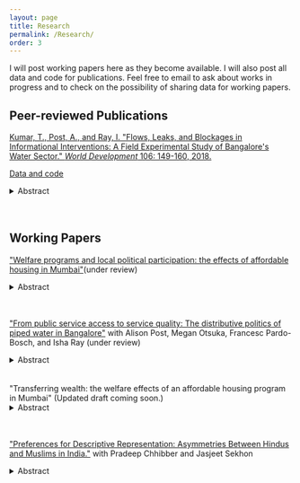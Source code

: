 ```yaml
---
layout: page
title: Research
permalink: /Research/
order: 3
---
```


I will post working papers here as they become available. I will also post all data and code for publications. Feel free to email to ask about works in progress and to check on the possibility of sharing data for working papers. 

## Peer-reviewed Publications
 
[Kumar, T., Post, A., and Ray, I. "Flows, Leaks, and Blockages in Informational Interventions: A Field Experimental Study of Bangalore's Water Sector." *World Development* 106: 149-160, 2018.](https://docs.google.com/viewer?a=v&pid=sites&srcid=ZGVmYXVsdGRvbWFpbnxhbGlzb25lcG9zdHxneDo2MjRlMWRiZDNlYzJlNWRl) 

[Data and code](https://dataverse.harvard.edu/dataset.xhtml?persistentId=doi:10.7910/DVN/ZMYDWN)
<details>
  <summary>Abstract</summary>
Under what circumstances might providing citizens with information compensate for unreliable public services? We present a field-experimental evaluation of a program that provided households in Bangalore with advance notification of intermittently provided piped water. The implementers expected that increasing service predictability would reduce wait times for water, reduce costs related to waiting, and improve citizen-state relationships. As many citizens did not receive accurate information, our study detected no impacts on household wait times for water or state-citizen relations. Nonetheless, our study suggests that notifications about water timing reduced stress, especially among low income populations. These findings indicate that greater attention should be paid to both psychological outcomes and the information production and dissemination chain in information interventions. We introduce a causal framework for analyzing “information pipelines” to enable such efforts.

</details> 
 <br/><br/>  
  
## Working Papers

["Welfare programs and local political participation: the effects of affordable housing in Mumbai"](Participation.pdf)(under review)

<details>
  <summary>Abstract</summary>
How do welfare programs affect beneficiaries' local political activity in developing countries? Many welfare programs are implemented by local governments and entail benefits that are continuously delivered to or used by citizens over time. I argue that recipients are therefore motivated to participate in local politics to protect the quality of benefits. I support the argument with a natural experiment consisting of interviews of 834 applicants of subsidized home price lotteries in Mumbai, India. In this case, I predict that beneficiaries will protect their housing welfare benefits by demanding improvements to the neighborhoods in which lottery apartments are located. Winning an apartment increases both reported political participation to improve neighborhoods and knowledge about local politics. Winners who choose to rent out the apartments also report taking action to improve neighborhoods. The study highlights both the electoral and non-electoral political effects of programmatic policies and causes of civic participation among diverse groups.  

</details>  
 <br/><br/>  
  
["From public service access to service quality: The distributive politics of piped water in Bangalore"](https://watson.brown.edu/southasia/files/southasia/imce/events/Spring2018/Postetal.intermittency4.20.pdf) with Alison Post, Megan Otsuka, Francesc Pardo-Bosch, and Isha Ray (under review)

<details>
  <summary>Abstract</summary>
Infrastructure services such as water, electricity, and mass transit are central to urban livelihoods. While the political economy literature on local public goods provision has examined patterns of expenditure on and access to infrastructure, variation in service quality for those receiving networked services has received far less attention. In this paper, we examine the distribution of service intermittency, which detracts from service quality and imposes significant welfare costs. We disaggregate intermittency into four dimensions: predictability, frequency, duration, and throughput. We extend arguments from the distributive politics literature to predict the allocation of burdens associated with intermittency among households; we show that this literature has paid insufficient attention to how network structures affect the ability of state or city officials to differentially channel service flows. We illustrate the importance of different dimensions of intermittency and network structure through an analysis of the political geography of piped water supply in Bangalore, India. We find that variation occurs at the “valve area” level, or the smallest units at which water pressure can be distributed, and not at the household-level. Households in low-income valve areas receive more frequent and regular service than those in more affluent ones, contrary to predictions from the distributive politics literature. Our work suggests that the distributive politics of network access differ significantly from those affecting water flows within the network.

</details>  
<br/><br/>   
"Transferring wealth: the welfare effects of an affordable housing program in Mumbai" 
(Updated draft coming soon.)

<details>
  <summary>Abstract</summary>
This paper uses original survey data from a housing lottery in Mumbai to examine the household-level effects of a widespread policy, the subsidized sale of housing to working class families. The intervention consists of a wealth transfer realized, for some, through a stream of housing benefits. Beneficiaries can also rent out or eventually sell the housing to receive cash or lump-sum benefits. Three to five years after implementation, beneficiaries express greater optimism about the future, have slightly more individualistic attitudes, and higher levels of educational attainment, particularly at the secondary and post-secondary levels, than non-beneficiaries. Effects on educational attainment occur in spite of the fact that winners live in areas with poorer school quality and lower levels of literacy. Contrary to fears that unearned income decreases labor supply, the intervention also increases rates of employment, particularly among older children. The large and positive effects suggest greater attention be paid to an extremely common policy that remains virtually unstudied. 
</details>  
 <br/><br/>  
 
 
 ["Preferences for Descriptive Representation: Asymmetries Between Hindus and Muslims in India."](http://sekhon.berkeley.edu/papers/cks_public.pdf) with Pradeep Chhibber and Jasjeet Sekhon

<details>
  <summary>Abstract</summary>

Do minorities have a preference for descriptive representation? We address this question in India, a deeply religious society that has experienced extensive conflict between its Hindu majority and Muslim minority populations. Existing studies of preferences in such settings tend to attribute vote choice to strategic behavior by voters and parties. But because an election is a strategic context, voting outcomes usually reveal not the ideal preferences of voters, but rather their preferences mediated through a political and institutional context. Our research instead seeks to reveal ideal preferences through multiple experiments in diverse strategic settings in India. We find that within and across state lines, Muslims express a preference for co-religious candidates, but Hindus do not. Our findings support the idea that minorities may have a preference for descriptive representation even when it is not strategic to vote for coethnic or co-religious candidates.</details>  
 <br/><br/>  
  





